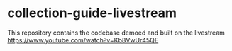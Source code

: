 # collection-guide-livestream
This repository contains the codebase demoed and built on the livestream https://www.youtube.com/watch?v=Kb8VwUr45QE
